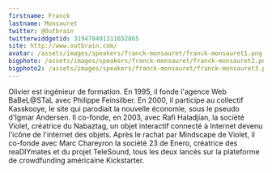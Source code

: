 ```yaml
---
firstname: Franck 
lastname: Monsauret
twitter: @Outbrain
twitterwiddgetid: 319478491311652865
site: http://www.outbrain.com/
avatar: /assets/images/speakers/franck-monsauret/franck-monsauret1.png
bigphoto: /assets/images/speakers/franck-monsauret/franck-monsauret2.png
bigphoto2: /assets/images/speakers/franck-monsauret/franck-monsauret3.png
---
```


Olivier est ingénieur de formation. En 1995, il fonde l'agence Web BaBeL@STaL avec Philippe Feinsilber. En 2000, il participe au collectif Kasskooye, le site qui parodiait la nouvelle économie, sous le pseudo d'Igmar Andersen. Il co-fonde, en 2003, avec Rafi Haladjian, la société Violet, créatrice du Nabaztag, un objet interactif connecté à Internet devenu l'icône de l'internet des objets. Après le rachat par Mindscape de Violet, il co-fonde avec Marc Chareyron la société 23 de Enero, créatrice des reaDIYmates et du projet TeleSound, tous les deux lancés sur la plateforme de crowdfunding américaine Kickstarter.